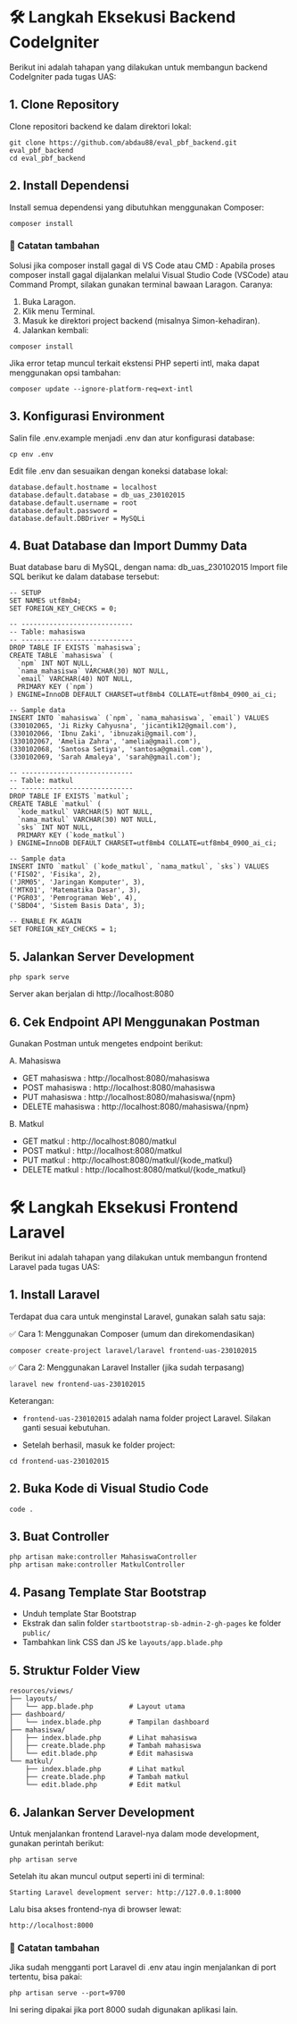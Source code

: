 # 🛠️ Langkah Eksekusi Backend CodeIgniter 
Berikut ini adalah tahapan yang dilakukan untuk membangun backend CodeIgniter pada tugas UAS:

## 1. Clone Repository
Clone repositori backend ke dalam direktori lokal:
```
git clone https://github.com/abdau88/eval_pbf_backend.git eval_pbf_backend
cd eval_pbf_backend
```

## 2. Install Dependensi
Install semua dependensi yang dibutuhkan menggunakan Composer:
```
composer install
```
### 📌 Catatan tambahan
Solusi jika composer install gagal di VS Code atau CMD :
Apabila proses composer install gagal dijalankan melalui Visual Studio Code (VSCode) atau Command Prompt, silakan gunakan terminal bawaan Laragon.
Caranya:

1. Buka Laragon.
2. Klik menu Terminal.
3. Masuk ke direktori project backend (misalnya Simon-kehadiran).
4. Jalankan kembali:
```
composer install
```
Jika error tetap muncul terkait ekstensi PHP seperti intl, maka dapat menggunakan opsi tambahan:
```
composer update --ignore-platform-req=ext-intl
```

## 3. Konfigurasi Environment
Salin file .env.example menjadi .env dan atur konfigurasi database:
```
cp env .env
```

Edit file .env dan sesuaikan dengan koneksi database lokal:
```
database.default.hostname = localhost
database.default.database = db_uas_230102015
database.default.username = root
database.default.password =
database.default.DBDriver = MySQLi
```

## 4. Buat Database dan Import Dummy Data
Buat database baru di MySQL, dengan nama: db_uas_230102015
Import file SQL berikut ke dalam database tersebut:
```
-- SETUP
SET NAMES utf8mb4;
SET FOREIGN_KEY_CHECKS = 0;

-- ----------------------------
-- Table: mahasiswa
-- ----------------------------
DROP TABLE IF EXISTS `mahasiswa`;
CREATE TABLE `mahasiswa` (
  `npm` INT NOT NULL,
  `nama_mahasiswa` VARCHAR(30) NOT NULL,
  `email` VARCHAR(40) NOT NULL,
  PRIMARY KEY (`npm`)
) ENGINE=InnoDB DEFAULT CHARSET=utf8mb4 COLLATE=utf8mb4_0900_ai_ci;

-- Sample data
INSERT INTO `mahasiswa` (`npm`, `nama_mahasiswa`, `email`) VALUES
(330102065, 'Ji Rizky Cahyusna', 'jicantik12@gmail.com'),
(330102066, 'Ibnu Zaki', 'ibnuzaki@gmail.com'),
(330102067, 'Amelia Zahra', 'amelia@gmail.com'),
(330102068, 'Santosa Setiya', 'santosa@gmail.com'),
(330102069, 'Sarah Amaleya', 'sarah@gmail.com');

-- ----------------------------
-- Table: matkul
-- ----------------------------
DROP TABLE IF EXISTS `matkul`;
CREATE TABLE `matkul` (
  `kode_matkul` VARCHAR(5) NOT NULL,
  `nama_matkul` VARCHAR(30) NOT NULL,
  `sks` INT NOT NULL,
  PRIMARY KEY (`kode_matkul`)
) ENGINE=InnoDB DEFAULT CHARSET=utf8mb4 COLLATE=utf8mb4_0900_ai_ci;

-- Sample data
INSERT INTO `matkul` (`kode_matkul`, `nama_matkul`, `sks`) VALUES
('FIS02', 'Fisika', 2),
('JRM05', 'Jaringan Komputer', 3),
('MTK01', 'Matematika Dasar', 3),
('PGR03', 'Pemrograman Web', 4),
('SBD04', 'Sistem Basis Data', 3);

-- ENABLE FK AGAIN
SET FOREIGN_KEY_CHECKS = 1;
```

## 5. Jalankan Server Development
```
php spark serve
```
Server akan berjalan di http://localhost:8080

## 6. Cek Endpoint API Menggunakan Postman
Gunakan Postman untuk mengetes endpoint berikut:

A. Mahasiswa
- GET mahasiswa : http://localhost:8080/mahasiswa
- POST mahasiswa : http://localhost:8080/mahasiswa
- PUT mahasiswa : http://localhost:8080/mahasiswa/{npm}
- DELETE mahasiswa : http://localhost:8080/mahasiswa/{npm}

B. Matkul
- GET matkul : http://localhost:8080/matkul
- POST matkul : http://localhost:8080/matkul
- PUT matkul : http://localhost:8080/matkul/{kode_matkul}
- DELETE matkul : http://localhost:8080/matkul/{kode_matkul}


# 🛠️ Langkah Eksekusi Frontend Laravel
Berikut ini adalah tahapan yang dilakukan untuk membangun frontend Laravel pada tugas UAS:

## 1. Install Laravel
Terdapat dua cara untuk menginstal Laravel,  gunakan salah satu saja:

✅ Cara 1: Menggunakan Composer (umum dan direkomendasikan)
```
composer create-project laravel/laravel frontend-uas-230102015
```

✅ Cara 2: Menggunakan Laravel Installer (jika sudah terpasang)
```
laravel new frontend-uas-230102015
```
Keterangan:

- `frontend-uas-230102015` adalah nama folder project Laravel. Silakan ganti sesuai kebutuhan.

- Setelah berhasil, masuk ke folder project:
```
cd frontend-uas-230102015
```

## 2. Buka Kode di Visual Studio Code
```
code .
```

## 3. Buat Controller
```
php artisan make:controller MahasiswaController
php artisan make:controller MatkulController
```
## 4. Pasang Template Star Bootstrap
- Unduh template Star Bootstrap
- Ekstrak dan salin folder `startbootstrap-sb-admin-2-gh-pages` ke folder `public/`
- Tambahkan link CSS dan JS ke `layouts/app.blade.php`

## 5. Struktur Folder View
```
resources/views/
├── layouts/
│   └── app.blade.php         # Layout utama
├── dashboard/
│   └── index.blade.php       # Tampilan dashboard
├── mahasiswa/
│   ├── index.blade.php       # Lihat mahasiswa
│   ├── create.blade.php      # Tambah mahasiswa
│   └── edit.blade.php        # Edit mahasiswa
└── matkul/
    ├── index.blade.php       # Lihat matkul
    ├── create.blade.php      # Tambah matkul
    └── edit.blade.php        # Edit matkul
```

## 6. Jalankan Server Development
Untuk menjalankan frontend Laravel-nya dalam mode development, gunakan perintah berikut:
```
php artisan serve
```
Setelah itu akan muncul output seperti ini di terminal:
```
Starting Laravel development server: http://127.0.0.1:8000
```
Lalu bisa akses frontend-nya di browser lewat:
```
http://localhost:8000
```
### 📌 Catatan tambahan
Jika sudah mengganti port Laravel di .env atau ingin menjalankan di port tertentu, bisa pakai:
```
php artisan serve --port=9700
```
Ini sering dipakai jika port 8000 sudah digunakan aplikasi lain.
